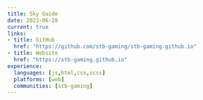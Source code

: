 ```yaml
---
title: Sky Guide
date: 2023-06-28
current: true
links:
- title: GitHub
  href: "https://github.com/stb-gaming/stb-gaming.github.io"
- title: Website
  href: "https://stb-gaming.github.io"
experience:
  languages: [js,html,css,scss]
  platforms: [web]
  communities: [stb-gaming]
---
```

